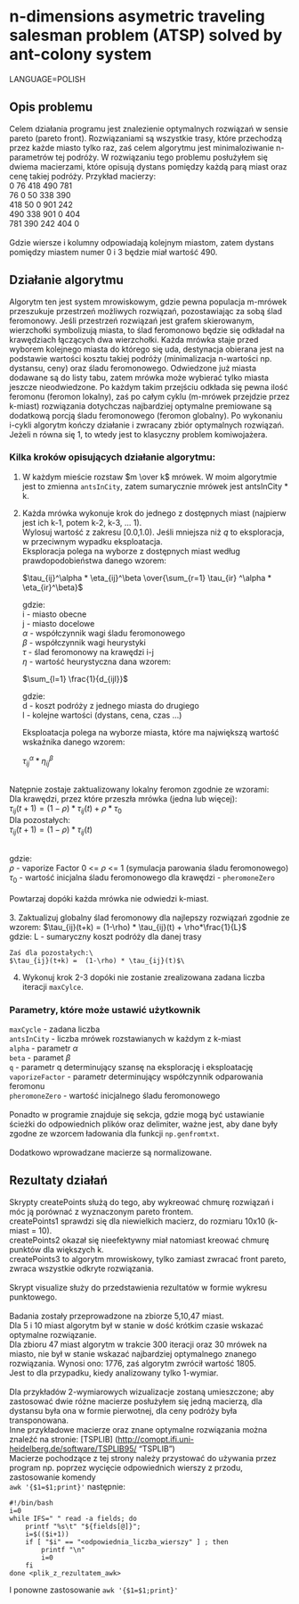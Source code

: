 # n-dimensions asymetric traveling salesman problem (ATSP) solved by ant-colony system

LANGUAGE=POLISH

## Opis problemu

Celem działania programu jest znalezienie optymalnych rozwiązań w sensie pareto (pareto front). Rozwiązaniami są wszystkie trasy, które przechodzą przez każde miasto tylko raz, zaś celem algorytmu jest minimaloziwanie n-parametrów tej podróży. W rozwiązaniu tego problemu posłużyłem się dwiema macierzami, które opisują dystans pomiędzy każdą parą miast oraz cenę takiej podróży.
Przykład macierzy:\
0	    76	418	490	781\
76	0	    50	338	390\
418	50	0	    901	242\
490	338	901	0	    404\
781	390	242	404	0\
\
Gdzie wiersze i kolumny odpowiadają kolejnym miastom, zatem dystans pomiędzy miastem numer 0 i 3 będzie miał wartość 490.

## Działanie algorytmu
Algorytm ten jest system mrowiskowym, gdzie pewna populacja m-mrówek przeszukuje przestrzeń możliwych rozwiązań, pozostawiając za sobą ślad feromonowy. Jeśli przestrzeń rozwiązań jest grafem skierowanym, wierzchołki symbolizują miasta, to ślad feromonowo będzie się odkładał na krawędziach łączących dwa wierzchołki. Każda mrówka staje przed wyborem kolejnego miasta do którego się uda, destynacja obierana jest na podstawie wartości kosztu takiej podróży (minimalizacja n-wartości np. dystansu, ceny) oraz śladu feromonowego. Odwiedzone już miasta dodawane są do listy tabu, zatem mrówka może wybierać tylko miasta jeszcze nieodwiedzone. Po każdym takim przejściu odkłada się pewna ilość feromonu (feromon lokalny), zaś po całym cyklu (m-mrówek przejdzie przez k-miast) rozwiązania dotychczas najbardziej optymalne premiowane są dodatkową porcją śladu feromonowego (feromon globalny). Po wykonaniu i-cykli algorytm kończy działanie i zwracany zbiór optymalnych rozwiązań. Jeżeli n równa się 1, to wtedy jest to klasyczny problem komiwojażera.

### Kilka kroków opisujących działanie algorytmu:

1. W każdym mieście rozstaw $m \over k$ mrówek. W moim algorytmie jest to zmienna `antsInCity`, zatem sumarycznie mrówek jest antsInCity * k.

2. Każda mrówka wykonuje krok do jednego z dostępnych miast (najpierw jest ich k-1, potem k-2, k-3, ... 1).\
    Wylosuj wartość z zakresu [0.0,1.0). Jeśli mniejsza niż *q* to eksploracja, w przeciwnym wypadku eksploatacja.\
    Eksploracja polega na wyborze z dostępnych miast według prawdopodobieństwa danego wzorem:

    $\tau_{ij}^\alpha * \eta_{ij}^\beta \over{\sum_{r=1} \tau_{ir} ^\alpha * \eta_{ir}^\beta}$

    gdzie:\
    i - miasto obecne\
    j - miasto docelowe\
    $\alpha$ - współczynnik wagi śladu feromonowego\
    $\beta$ - współczynnik wagi heurystyki\
    $\tau$ - ślad feromonowy na krawędzi i-j\
    $\eta$ - wartość heurystyczna dana wzorem:

    $\sum_{l=1} \frac{1}{d_{ijl}}$

    gdzie:\
    d - koszt podróży z jednego miasta do drugiego\
    l - kolejne wartości (dystans, cena, czas ...)

    Eksploatacja polega na wyborze miasta, które ma największą wartość wskaźnika danego wzorem:

    $\tau_{ij}^\alpha * \eta_{ij}^\beta$

\
    Natępnie zostaje zaktualizowany lokalny feromon zgodnie ze wzorami:\
    Dla krawędzi, przez które przeszła mrówka (jedna lub więcej):\
    $\tau_{ij}(t+1) = (1-\rho) * \tau_{ij}(t) + \rho*\tau_0$\
    Dla pozostałych:\
    $\tau_{ij}(t+1) = (1-\rho) * \tau_{ij}(t)$

\
    gdzie:\
    $\rho$ - vaporize Factor 0 <= $\rho$ <= 1 (symulacja parowania śladu feromonowego)\
    $\tau_0$ - wartość inicjalna śladu feromonowego dla krawędzi - `pheromoneZero`\
\
    Powtarzaj dopóki każda mrówka nie odwiedzi k-miast.\
\
3. Zaktualizuj globalny ślad feromonowy dla najlepszy rozwiązań zgodnie ze wzorem:
    $\tau_{ij}(t+k) =  (1-\rho) * \tau_{ij}(t) + \rho*\frac{1}{L}$\
    gdzie:
    L - sumaryczny koszt podróży dla danej trasy

    Zaś dla pozostałych:\
    $\tau_{ij}(t+k) =  (1-\rho) * \tau_{ij}(t)$\


4. Wykonuj krok 2-3 dopóki nie zostanie zrealizowana zadana liczba iteracji `maxCylce`.

### Parametry, które może ustawić użytkownik
`maxCycle` - zadana liczba \
`antsInCity` - liczba mrówek rozstawianych w każdym z k-miast\
`alpha` - parametr $\alpha$\
`beta` - paramet $\beta$\
`q` - parametr q determinujący szansę na eksplorację i eksploatację\
`vaporizeFactor` - parametr determinujący współczynnik odparowania feromonu\
`pheromoneZero` - wartość inicjalnego śladu feromonowego\
\
Ponadto w programie znajduje się sekcja, gdzie mogą być ustawianie ścieżki do odpowiednich plików oraz delimiter, ważne jest, aby dane były zgodne ze wzorcem ładowania dla funkcji `np.genfromtxt`.\
\
Dodatkowo wprowadzane macierze są normalizowane.

## Rezultaty działań
Skrypty createPoints służą do tego, aby wykreować chmurę rozwiązań i móc ją porównać z wyznaczonym pareto frontem.\
createPoints1 sprawdzi się dla niewielkich macierz, do rozmiaru 10x10 (k-miast = 10).\
createPoints2 okazał się nieefektywny miał natomiast kreować chmurę punktów dla większych k.\
createPoints3 to algorytm mrowiskowy, tylko zamiast zwracać front pareto, zwraca wszystkie odkryte rozwiązania.\
\
Skrypt visualize służy do przedstawienia rezultatów w formie wykresu punktowego.\
\
Badania zostały przeprowadzone na zbiorze 5,10,47 miast.\
Dla 5 i 10 miast algorytm był w stanie w dość krótkim czasie wskazać optymalne rozwiązanie.\
Dla zbioru 47 miast algorytm w trakcie 300 iteracji oraz 30 mrówek na miasto, nie był w stanie wskazać najbardziej optymalnego znanego rozwiązania. Wynosi ono: 1776, zaś algorytm zwrócił wartość 1805.\
Jest to dla przypadku, kiedy analizowany tylko 1-wymiar.\
\
Dla przykładów 2-wymiarowych wizualizacje zostaną umieszczone; aby zastosować dwie różne macierze posłużyłem się jedną macierzą, dla dystansu była ona w formie pierwotnej, dla ceny podróży była transponowana.\
Inne przykładowe macierze oraz znane optymalne rozwiązania można znaleźć na stronie: [TSPLIB] (http://comopt.ifi.uni-heidelberg.de/software/TSPLIB95/ “TSPLIB”)\
Macierze pochodzące z tej strony należy przystować do używania przez program np. poprzez wycięcie odpowiednich wierszy z przodu, zastosowanie komendy\
`awk '{$1=$1;print}'` następnie:
```
#!/bin/bash
i=0
while IFS=" " read -a fields; do
    printf "%s\t" "${fields[@]}";
    i=$(($i+1))
    if [ "$i" == "<odpowiednia_liczba_wierszy" ] ; then
	    printf "\n"
	    i=0
    fi
done <plik_z_rezultatem_awk>
```
I ponowne zastosowanie `awk '{$1=$1;print}'`
